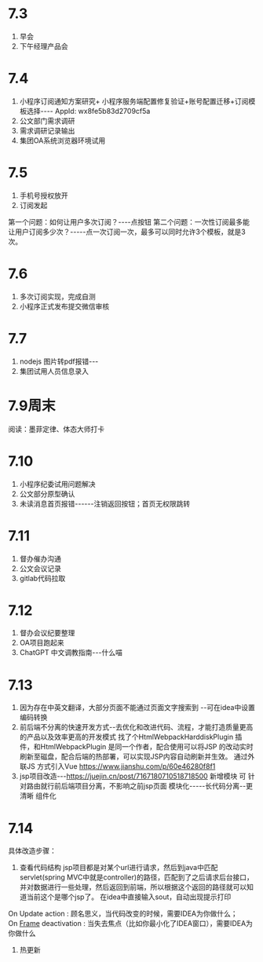 # 7.3
1. 早会  
2. 下午经理产品会

# 7.4
1. 小程序订阅通知方案研究+ 小程序服务端配置修复验证+账号配置迁移+订阅模板选择----  AppId: wx8fe5b83d2709cf5a
2. 公文部门需求调研 
3. 需求调研记录输出
4. 集团OA系统浏览器环境试用


# 7.5

1. 手机号授权放开
2. 订阅发起

第一个问题：如何让用户多次订阅？----点按钮
第二个问题：一次性订阅最多能让用户订阅多少次？-----点一次订阅一次，最多可以同时允许3个模板，就是3次。



# 7.6
1. 多次订阅实现，完成自测  
2. 小程序正式发布提交微信审核

# 7.7
1. nodejs 图片转pdf报错---
2. 集团试用人员信息录入

# 7.9周末
阅读：墨菲定律、体态大师打卡

# 7.10
1. 小程序纪委试用问题解决
2. 公文部分原型确认
3. 未读消息首页报错------注销返回按钮；首页无权限跳转

# 7.11
1.  督办催办沟通
2. 公文会议记录
3. gitlab代码拉取

# 7.12
1. 督办会议纪要整理
2. OA项目跑起来
3. ChatGPT 中文调教指南---什么喵

# 7.13                                                             
1. 因为存在中英文翻译，大部分页面不能通过页面文字搜索到 --可在idea中设置编码转换
2. 前后端不分离的快速开发方式--去优化和改进代码、流程，才能打造质量更高的产品以及效率更高的开发模式
	找了个HtmlWebpackHarddiskPlugin  插件，和HtmlWebpackPlugin  是同一个作者，配合使用可以将JSP  的改动实时刷新至磁盘，配合后端的热部署，可以实现JSP内容自动刷新并生效。
	通过外联JS 方式引入Vue
	https://www.jianshu.com/p/60e46280f8f1
1. jsp项目改造---https://juejin.cn/post/7167180710518718500
	新增模块 可 针对路由就行前后端项目分离，不影响之前jsp页面
	模块化-----长代码分离--更清晰
	组件化

# 7.14
具体改造步骤：
1. 查看代码结构
jsp项目都是对某个url进行请求，然后到java中匹配servlet(spring MVC中就是controller)的路径，匹配到了之后请求后台接口，并对数据进行一些处理，然后返回到前端，所以根据这个返回的路径就可以知道当前这个是哪个jsp了。
在idea中直接输入sout，自动出现提示打印

On Update action : 顾名思义，当代码改变的时候，需要IDEA为你做什么；
On [Frame](https://so.csdn.net/so/search?q=Frame&spm=1001.2101.3001.7020) deactivation : 当失去焦点（比如你最小化了IDEA窗口），需要IDEA为你做什么
1. 热更新